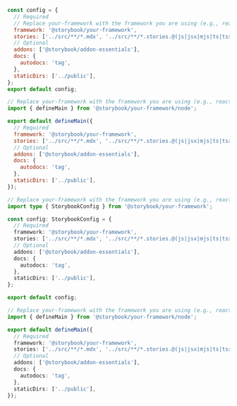 ```js filename=".storybook/main.js" renderer="common" language="js" tabTitle="CSF 3"
const config = {
  // Required
  // Replace your-framework with the framework you are using (e.g., react-vite, vue3-vite)
  framework: '@storybook/your-framework',
  stories: ['../src/**/*.mdx', '../src/**/*.stories.@(js|jsx|mjs|ts|tsx)'],
  // Optional
  addons: ['@storybook/addon-essentials'],
  docs: {
    autodocs: 'tag',
  },
  staticDirs: ['../public'],
};
export default config;
```

```js filename=".storybook/main.js" renderer="react" language="js" tabTitle="CSF Next 🧪"
// Replace your-framework with the framework you are using (e.g., react-vite, nextjs, experimental-nextjs-vite)
import { defineMain } from '@storybook/your-framework/node';

export default defineMain({
  // Required
  framework: '@storybook/your-framework',
  stories: ['../src/**/*.mdx', '../src/**/*.stories.@(js|jsx|mjs|ts|tsx)'],
  // Optional
  addons: ['@storybook/addon-essentials'],
  docs: {
    autodocs: 'tag',
  },
  staticDirs: ['../public'],
});
```

```ts filename=".storybook/main.ts" renderer="common" language="ts" tabTitle="CSF 3"
// Replace your-framework with the framework you are using (e.g., react-vite, vue3-vite)
import type { StorybookConfig } from '@storybook/your-framework';

const config: StorybookConfig = {
  // Required
  framework: '@storybook/your-framework',
  stories: ['../src/**/*.mdx', '../src/**/*.stories.@(js|jsx|mjs|ts|tsx)'],
  // Optional
  addons: ['@storybook/addon-essentials'],
  docs: {
    autodocs: 'tag',
  },
  staticDirs: ['../public'],
};

export default config;
```

```ts filename=".storybook/main.ts" renderer="react" language="ts" tabTitle="CSF Next 🧪"
// Replace your-framework with the framework you are using (e.g., react-vite, nextjs, experimental-nextjs-vite)
import { defineMain } from '@storybook/your-framework/node';

export default defineMain({
  // Required
  framework: '@storybook/your-framework',
  stories: ['../src/**/*.mdx', '../src/**/*.stories.@(js|jsx|mjs|ts|tsx)'],
  // Optional
  addons: ['@storybook/addon-essentials'],
  docs: {
    autodocs: 'tag',
  },
  staticDirs: ['../public'],
});
```
